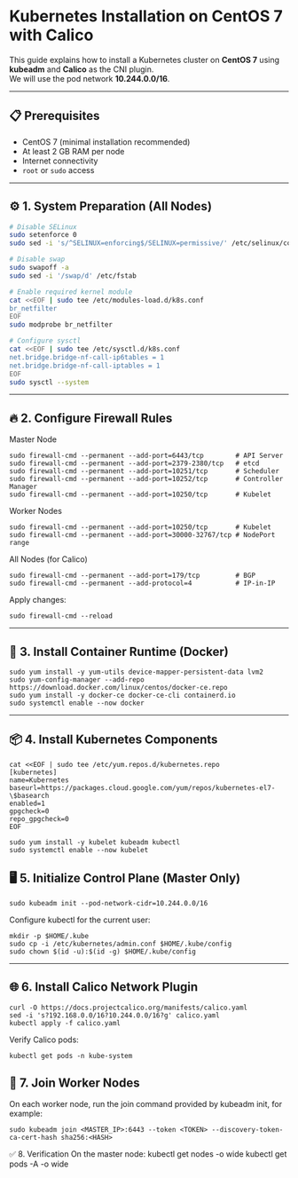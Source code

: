 # Kubernetes Installation on CentOS 7 with Calico

This guide explains how to install a Kubernetes cluster on **CentOS 7** using **kubeadm** and **Calico** as the CNI plugin.  
We will use the pod network **10.244.0.0/16**.

---

## 📋 Prerequisites

- CentOS 7 (minimal installation recommended)
- At least 2 GB RAM per node
- Internet connectivity
- `root` or `sudo` access

---

## ⚙️ 1. System Preparation (All Nodes)

```bash
# Disable SELinux
sudo setenforce 0
sudo sed -i 's/^SELINUX=enforcing$/SELINUX=permissive/' /etc/selinux/config

# Disable swap
sudo swapoff -a
sudo sed -i '/swap/d' /etc/fstab

# Enable required kernel module
cat <<EOF | sudo tee /etc/modules-load.d/k8s.conf
br_netfilter
EOF
sudo modprobe br_netfilter

# Configure sysctl
cat <<EOF | sudo tee /etc/sysctl.d/k8s.conf
net.bridge.bridge-nf-call-ip6tables = 1
net.bridge.bridge-nf-call-iptables = 1
EOF
sudo sysctl --system
```
---

## 🔥 2. Configure Firewall Rules
Master Node
```
sudo firewall-cmd --permanent --add-port=6443/tcp        # API Server
sudo firewall-cmd --permanent --add-port=2379-2380/tcp   # etcd
sudo firewall-cmd --permanent --add-port=10251/tcp       # Scheduler
sudo firewall-cmd --permanent --add-port=10252/tcp       # Controller Manager
sudo firewall-cmd --permanent --add-port=10250/tcp       # Kubelet
```
Worker Nodes
````
sudo firewall-cmd --permanent --add-port=10250/tcp       # Kubelet
sudo firewall-cmd --permanent --add-port=30000-32767/tcp # NodePort range
````
All Nodes (for Calico)
```
sudo firewall-cmd --permanent --add-port=179/tcp         # BGP
sudo firewall-cmd --permanent --add-protocol=4           # IP-in-IP
```
Apply changes:
```
sudo firewall-cmd --reload
```
---
## 🐳 3. Install Container Runtime (Docker)
```
sudo yum install -y yum-utils device-mapper-persistent-data lvm2
sudo yum-config-manager --add-repo https://download.docker.com/linux/centos/docker-ce.repo
sudo yum install -y docker-ce docker-ce-cli containerd.io
sudo systemctl enable --now docker
```
---
## 📦 4. Install Kubernetes Components
```
cat <<EOF | sudo tee /etc/yum.repos.d/kubernetes.repo
[kubernetes]
name=Kubernetes
baseurl=https://packages.cloud.google.com/yum/repos/kubernetes-el7-\$basearch
enabled=1
gpgcheck=0
repo_gpgcheck=0
EOF

sudo yum install -y kubelet kubeadm kubectl
sudo systemctl enable --now kubelet
```

## 🖥️ 5. Initialize Control Plane (Master Only)
```
sudo kubeadm init --pod-network-cidr=10.244.0.0/16
```
Configure kubectl for the current user:
```
mkdir -p $HOME/.kube
sudo cp -i /etc/kubernetes/admin.conf $HOME/.kube/config
sudo chown $(id -u):$(id -g) $HOME/.kube/config
```
---
## 🌐 6. Install Calico Network Plugin
```
curl -O https://docs.projectcalico.org/manifests/calico.yaml
sed -i 's?192.168.0.0/16?10.244.0.0/16?g' calico.yaml
kubectl apply -f calico.yaml
```
Verify Calico pods:
```
kubectl get pods -n kube-system
```
## 👷 7. Join Worker Nodes
On each worker node, run the join command provided by kubeadm init, for example:
```
sudo kubeadm join <MASTER_IP>:6443 --token <TOKEN> --discovery-token-ca-cert-hash sha256:<HASH>
```

✅ 8. Verification
On the master node:
kubectl get nodes -o wide
kubectl get pods -A -o wide

